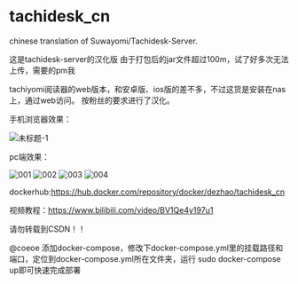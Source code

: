 # tachidesk_cn

chinese translation of Suwayomi/Tachidesk-Server. 

这是tachidesk-server的汉化版
由于打包后的jar文件超过100m，试了好多次无法上传，需要的pm我

tachiyomi阅读器的web版本，和安卓版、ios版的差不多，不过这货是安装在nas上，通过web访问。
按粉丝的要求进行了汉化。

手机浏览器效果：

![未标题-1](https://user-images.githubusercontent.com/38988286/180903573-4f007172-86e7-41eb-ac4e-1d19c054b8f5.jpg)


pc端效果：

![001](https://user-images.githubusercontent.com/38988286/180879587-43452a35-8a3c-4454-8fd8-5c937aa2271e.jpg)
![002](https://user-images.githubusercontent.com/38988286/180879591-99e4f389-3225-4783-abe5-aeb4dd538efe.jpg)
![003](https://user-images.githubusercontent.com/38988286/180879596-e51a1da9-dbe9-4140-8839-dcab90d88eea.jpg)
![004](https://user-images.githubusercontent.com/38988286/180903374-ad6a8ddd-85f8-4023-88ff-5b4df2bd1c1c.jpg)

dockerhub:https://hub.docker.com/repository/docker/dezhao/tachidesk_cn

视频教程：https://www.bilibili.com/video/BV1Qe4y197u1

请勿转载到CSDN！！

@coeoe 添加docker-compose，修改下docker-compose.yml里的挂载路径和端口，定位到docker-compose.yml所在文件夹，运行 sudo docker-compose up即可快速完成部署
